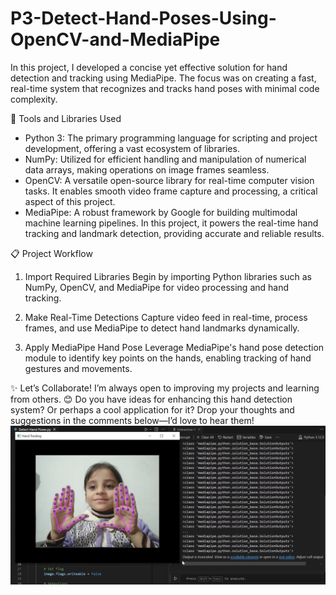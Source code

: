 # P3-Detect-Hand-Poses-Using-OpenCV-and-MediaPipe

In this project, I developed a concise yet effective solution for hand detection and tracking using MediaPipe. The focus was on creating a fast, real-time system that recognizes and tracks hand poses with minimal code complexity.

🔧 Tools and Libraries Used
- Python 3: The primary programming language for scripting and project development, offering a vast ecosystem of libraries.
- NumPy: Utilized for efficient handling and manipulation of numerical data arrays, making operations on image frames seamless.
- OpenCV: A versatile open-source library for real-time computer vision tasks. It enables smooth video frame capture and processing, a critical aspect of this project.
- MediaPipe: A robust framework by Google for building multimodal machine learning pipelines. In this project, it powers the real-time hand tracking and landmark detection, providing accurate and reliable results.

 📋 Project Workflow
1. Import Required Libraries
Begin by importing Python libraries such as NumPy, OpenCV, and MediaPipe for video processing and hand tracking.

2. Make Real-Time Detections
Capture video feed in real-time, process frames, and use MediaPipe to detect hand landmarks dynamically.

3. Apply MediaPipe Hand Pose
Leverage MediaPipe's hand pose detection module to identify key points on the hands, enabling tracking of hand gestures and movements.

✨ Let’s Collaborate!
I’m always open to improving my projects and learning from others. 😊
Do you have ideas for enhancing this hand detection system? Or perhaps a cool application for it? Drop your thoughts and suggestions in the comments below—I’d love to hear them!
<img src="https://github.com/iamramzan/P3-Detect-Hand-Poses-Using-OpenCV-and-MediaPipe/blob/main/Detect%20Hand%20Poses.png">

